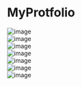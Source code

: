 # MyProtfolio <br>
![image](https://github.com/MahsumaRezai/MyProtfolio/assets/110189253/941775a5-90e7-476c-929e-0f1e9e25f4cd) <br>
![image](https://github.com/MahsumaRezai/MyProtfolio/assets/110189253/62047e65-aa21-4819-9624-249093c33b22) <br>
![image](https://github.com/MahsumaRezai/MyProtfolio/assets/110189253/ffe3ac94-e039-45a8-90c5-8c877c6db4e3) <br>
![image](https://github.com/MahsumaRezai/MyProtfolio/assets/110189253/b7882bb2-cac4-4240-876b-3a7274d17f49)<br>
![image](https://github.com/MahsumaRezai/MyProtfolio/assets/110189253/2ad91417-9531-493b-bf40-4458e9c70fef) <br>
![image](https://github.com/MahsumaRezai/MyProtfolio/assets/110189253/cb23a7f0-4d26-448e-8ada-bd1a2db4381c) <br>
![image](https://github.com/MahsumaRezai/MyProtfolio/assets/110189253/14e4180a-a9e0-4415-a0d7-cf40a7a4405b)







